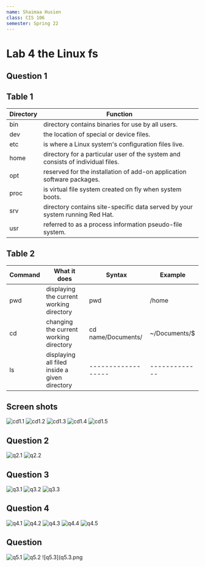 ```yaml
---
name: Shaimaa Husien
class: CIS 106
semester: Spring 22
---
```

# Lab 4 the Linux fs

## Question 1
## Table 1

| Directory | Function                                                                        |
| --------- | ------------------------------------------------------------------------------- |
| bin       | directory contains binaries for use by all users.                               |
| dev       | the location of special or device files.                                        |
| etc       | is where a Linux system's configuration files live.                             |
| home      | directory for a particular user of the system and consists of individual files. |
| opt       | reserved for the installation of add-on application software packages.          |
| proc      | is virtual file system created on fly when system boots.                        |
| srv       | directory contains site-specific data served by your system running Red Hat.    |
| usr       | referred to as a process information pseudo-file system.                        |


## Table 2

 | Command | What it does                                  | Syntax             | Example       |
 | ------- | --------------------------------------------- | ------------------ | ------------- |
 | pwd     | displaying the current working directory      | pwd                | /home         |
 | cd      | changing the current working  directory       | cd name/Documents/ | ~/Documents/$ |
 | ls      | displaying all filed inside a given directory | ------------------ | ------------- |


## Screen shots 

 ![cd1.1](cd1.1.png)
 ![cd1.2](cd1.2.png)
 ![cd1.3](cd1.3.png)
 ![cd1.4](cd1.5.png)
 ![cd1.5](cd1.6.png)


## Question 2 
![q2.1](q2.1.png)
![q2.2](q2.2.png)

## Question 3
![q3.1](q3.1.png)
![q3.2](q3.2.png)
![q3.3](q3.3.png)

## Question 4
![q4.1](q4.1.png)
![q4.2](q4.2.png)
![q4.3](q4.3.png)
![q4.4](q4.4.png)
![q4.5](q4.5.png)
## Question 
![q5.1](q5.1.png)
![q5.2](q5.2.png)
![q5.3](q5.3.png

